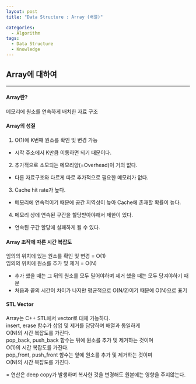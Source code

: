 ```yaml
---
layout: post
title: "Data Structure : Array (배열)"

categories:
  - Algorithm
tags:
  - Data Structure
  - Knowledge
---
```


##  Array에 대하여  
***  
#### Array란?  
  
메모리에 원소를 연속하게 배치한 자료 구조  
  
#### Array의 성질  
  
1. O(1)에 K번째 원소를 확인 및 변경 가능  
- 시작 주소에서 K만큼 이동하면 되기 때문이다.  

2. 추가적으로 소모되는 메모리양(=Overhead)이 거의 없다.  
- 다른 자료구조와 다르게 따로 추가적으로 필요한 메모리가 없다.  
  
3. Cache hit rate가 높다.  
- 메모리에 연속적이기 때문에 공간 지역성이 높아 Cache에 존재할 확률이 높다.  
  
4. 메모리 상에 연속된 구간을 할당받아야해서 제한이 있다.  
- 연속된 구간 할당에 실패하게 될 수 있다.  
  
#### Array 조작에 따른 시간 복잡도  
  
임의의 위치에 있는 원소를 확인 및 변경 = O(1)  
임의의 위치에 원소를 추가 및 제거 = O(N)  
- 추가 했을 때는 그 뒤의 원소를 모두 밀어야하며 제거 했을 때는 모두 당겨야하기 때문  
- 처음과 끝의 시간이 차이가 나지만 평균적으로 O(N/2)이기 때문에 O(N)으로 표기  
  
#### STL Vector  
  
Array는 C++ STL에서 vector로 대체 가능하다.  
insert, erase 함수가 삽입 및 제거를 담당하며 배열과 동일하게  
O(N)의 시간 복잡도를 가진다.  
pop_back, push_back 함수는 뒤에 원소를 추가 및 제거하는 것이며  
O(1)의 시간 복잡도를 가진다.  
pop_front, push_front 함수는 앞에 원소를 추가 및 제거하는 것이며  
O(N)의 시간 복잡도를 가진다.  
  
= 연산은 deep copy가 발생하며 복사한 것을 변경해도 원본에는 영향을 주지않는다.  
